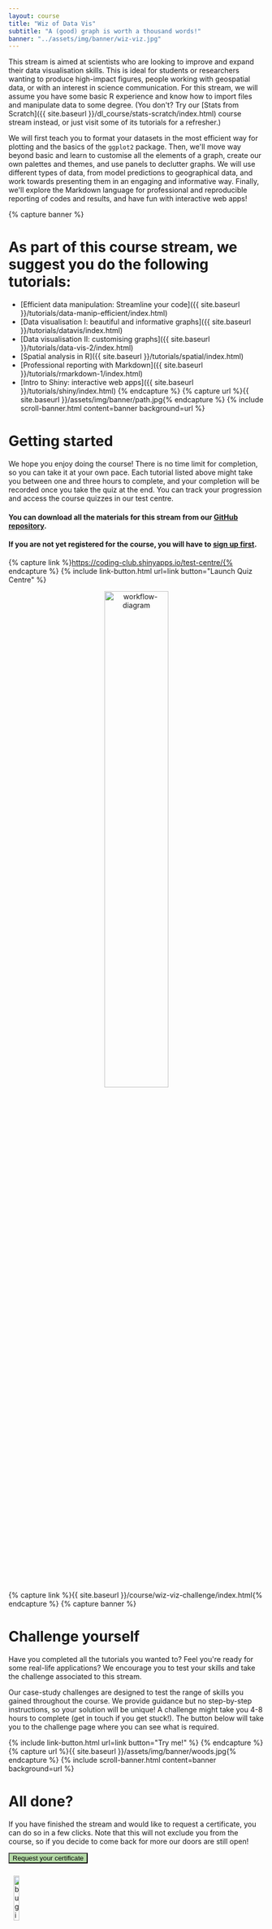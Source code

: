 ```yaml
---
layout: course
title: "Wiz of Data Vis"
subtitle: "A (good) graph is worth a thousand words!"
banner: "../assets/img/banner/wiz-viz.jpg"
---
```

<meta name="twitter:card" content="summary" />
<meta name="twitter:site" content="@our_codingclub" />
<meta name="twitter:creator" content="@our_codingclub" />
<meta property="og:url" content="https://ourcodingclub.github.io/course/wiz-viz/index.html" />
<meta property="og:title" content="Wiz of Data Vis: Data Science for Ecologists and Environmental Scientists" />
<meta property="og:description" content="Make graphs that tell a compelling story and learn different ways of communicating key messages with data." />
<meta property="og:image" content="https://ourcodingclub.github.io/assets/img/dl_course/DL_stream2.png" />

This stream is aimed at scientists who are looking to improve and expand their data visualisation skills. This is ideal for students or researchers wanting to produce high-impact figures, people working with geospatial data, or with an interest in science communication. For this stream, we will assume you have some basic R experience and know how to import files and manipulate data to some degree. (You don't? Try our [Stats from Scratch]({{ site.baseurl }}/dl_course/stats-scratch/index.html) course stream instead, or just visit some of its tutorials for a refresher.)

We will first teach you to format your datasets in the most efficient way for plotting and the basics of the `ggplot2` package. Then, we'll move way beyond basic and learn to customise all the elements of a graph, create our own palettes and themes, and use panels to declutter graphs. We will use different types of data, from model predictions to geographical data, and work towards presenting them in an engaging and informative way. Finally, we'll explore the Markdown language for professional and reproducible reporting of codes and results, and have fun with interactive web apps!

{% capture banner %}
# As part of this course stream, we suggest you do the following tutorials:

* [Efficient data manipulation: Streamline your code]({{ site.baseurl }}/tutorials/data-manip-efficient/index.html)
* [Data visualisation I: beautiful and informative graphs]({{ site.baseurl }}/tutorials/datavis/index.html)
* [Data visualisation II: customising graphs]({{ site.baseurl }}/tutorials/data-vis-2/index.html) 
* [Spatial analysis in R]({{ site.baseurl }}/tutorials/spatial/index.html) 
* [Professional reporting with Markdown]({{ site.baseurl }}/tutorials/rmarkdown-1/index.html) 
* [Intro to Shiny: interactive web apps]({{ site.baseurl }}/tutorials/shiny/index.html) 
{% endcapture %}
{% capture url %}{{ site.baseurl }}/assets/img/banner/path.jpg{% endcapture %}
{% include scroll-banner.html content=banner background=url %}

# Getting started

We hope you enjoy doing the course! There is no time limit for completion, so you can take it at your own pace. Each tutorial listed above might take you between one and three hours to complete, and your completion will be recorded once you take the quiz at the end. You can track your progression and access the course quizzes in our test centre.

#### You can download all the materials for this stream from our [GitHub repository](https://github.com/ourcodingclub/CC_course_stream2).

#### If you are not yet registered for the course, you will have to [sign up first](https://coding-club.shinyapps.io/course-registration/).


{% capture link %}https://coding-club.shinyapps.io/test-centre/{% endcapture %}
{% include link-button.html url=link button="Launch Quiz Centre" %}

<center><img src="{{ site.baseurl }}/assets/img/dl_course/DL_workflow.png" style= "width:50%; height:auto;" alt="workflow-diagram"></center>

{% capture link %}{{ site.baseurl }}/course/wiz-viz-challenge/index.html{% endcapture %}
{% capture banner %}
# Challenge yourself

Have you completed all the tutorials you wanted to? Feel you're ready for some real-life applications? We encourage you to test your skills and take the challenge associated to this stream.

Our case-study challenges are designed to test the range of skills you gained throughout the course. We provide guidance but no step-by-step instructions, so your solution will be unique! A challenge might take you 4-8 hours to complete (get in touch if you get stuck!). The button below will take you to the challenge page where you can see what is required.

{% include link-button.html url=link button="Try me!" %}
{% endcapture %}
{% capture url %}{{ site.baseurl }}/assets/img/banner/woods.jpg{% endcapture %}
{% include scroll-banner.html content=banner background=url %}

# All done?

If you have finished the stream and would like to request a certificate, you can do so in a few clicks. Note that this will not exclude you from the course, so if you decide to come back for more our doors are still open! 

<form class="form-group" action="https://coding-club.shinyapps.io/certificate/" method="get"> 
   <button type="submit" style="background-color:#b5daa7"> Request your certificate
            </button>
</form>

<!-- Get help -->
<a name = "contact"></a>
 <section id="portfolio-work" style="background-color: #bccd6da; padding-bottom:20px">
        <div class="content-new-info">
           
<div class="row-eq-height">
      
<div class="col-md-4 col-sm-2">
        <div class="profile" style="border: 0px;">
         <img src="{{ site.baseurl }}/assets/img/dl_course/bug.png" style= "width:15%; height:auto; padding:10px 50px 10px 10px;" alt="bug icon">
        </div>
      </div><!-- .col-md-4 close -->
      
      <div class="col-md-8 col-sm-10">
        <div class="block">
            <h2>Get in touch</h2>
          <br>  
          <p>Bee in your bonnet? Technical issues? Don't hesitate to get in touch with any questions or suggestions concerning the course. Please keep in mind that this is a brand new course and we are still testing and implementing some features, so if you notice errors or some areas of the site are not working as they should, please tell us!</p>
          <br>
          <div style="padding:50px">
            <center>
               <a class="button" href="mailto:ourcodingclub@gmail.com" target="_blank"> Contact us 
               </a>
            </center>
         </div>
      </div>
   </div><!-- .col-md-8 close -->
            
    </div>
   </div>
</section> <!-- end of help-->


